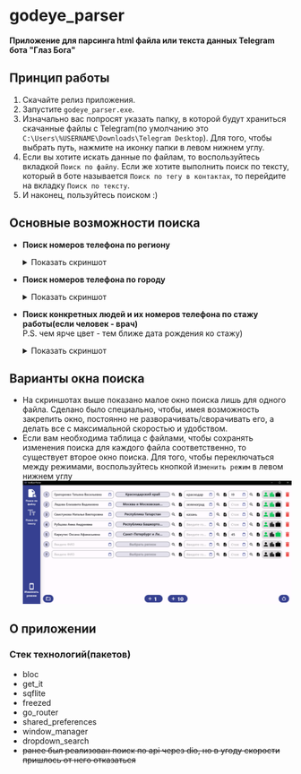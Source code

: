 # godeye_parser

**Приложение для парсинга html файла или текста данных Telegram бота "Глаз Бога"**

## Принцип работы
1. Скачайте релиз приложения.
2. Запустите `godeye_parser.exe`.
3. Изначально вас попросят указать папку, в которой будут храниться скачанные файлы с Telegram(по умолчанию это `C:\Users\%USERNAME\Downloads\Telegram Desktop`). Для того, чтобы выбрать путь, нажмите на иконку папки в левом нижнем углу.
4. Если вы хотите искать данные по файлам, то воспользуйтесь вкладкой `Поиск по файлу`. Если же хотите выполнить поиск по тексту, который в боте называется `Поиск по тегу в контактах`, то перейдите на вкладку `Поиск по тексту`.
5. И наконец, пользуйтесь поиском :)


## Основные возможности поиска
- **Поиск номеров телефона по региону**

  <details>
    <summary>Показать скриншот</summary>
    <p align="center">
      <img src="images/region.png" alt="Поиск по региону"/>
    </p>
  </details>
  
- **Поиск номеров телефона по городу**

  <details>
    <summary>Показать скриншот</summary>
    <p align="center">
      <img src="images/city.png" alt="Поиск по городу"/>
    </p>
  </details>
  
- **Поиск конкретных людей и их номеров телефона по стажу работы(если человек - врач)**  
  P.S. чем ярче цвет - тем ближе дата рождения ко стажу)
  
  <details>
    <summary>Показать скриншот</summary>
    <p align="center">
      <img src="images/experience.png" alt="Поиск по стажу"/>
    </p>
  </details>

## Варианты окна поиска
- На скриншотах выше показано малое окно поиска лишь для одного файла. Сделано было специально, чтобы, имея возможность закрепить окно, постоянно не разворачивать/сворачивать его, а делать все с максимальной скоростью и удобством.
- Если вам необходима таблица с файлами, чтобы сохранять изменения поиска для каждого файла соответственно, то существует второе окно поиска.
Для того, чтобы переключаться между режимами, воспользуйтесь кнопкой `Изменить режим` в левом нижнем углу
![Большое окно](images/fullSearch.png)

## О приложении

### Стек технологий(пакетов)
- bloc
- get_it
- sqflite
- freezed
- go_router
- shared_preferences
- window_manager
- dropdown_search
- ~~ранее был реализован поиск по api через dio, но в угоду скорости пришлось от него отказаться~~
